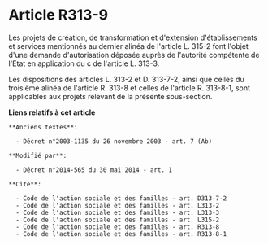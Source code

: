 # Article R313-9

Les projets de création, de transformation et d'extension d'établissements et services mentionnés au dernier alinéa de
l'article L. 315-2 font l'objet d'une demande d'autorisation déposée auprès de l'autorité compétente de l'Etat en application
du c de l'article L. 313-3. 

Les dispositions des articles L. 313-2 et D. 313-7-2, ainsi que celles du troisième alinéa de l'article R. 313-8 et celles de
l'article R. 313-8-1, sont applicables aux projets relevant de la présente sous-section.

**Liens relatifs à cet article**

	**Anciens textes**:

	  - Décret n°2003-1135 du 26 novembre 2003 - art. 7 (Ab)

	**Modifié par**:

	  - Décret n°2014-565 du 30 mai 2014 - art. 1

	**Cite**:

	  - Code de l'action sociale et des familles - art. D313-7-2
	  - Code de l'action sociale et des familles - art. L313-2
	  - Code de l'action sociale et des familles - art. L313-3
	  - Code de l'action sociale et des familles - art. L315-2
	  - Code de l'action sociale et des familles - art. R313-8
	  - Code de l'action sociale et des familles - art. R313-8-1
